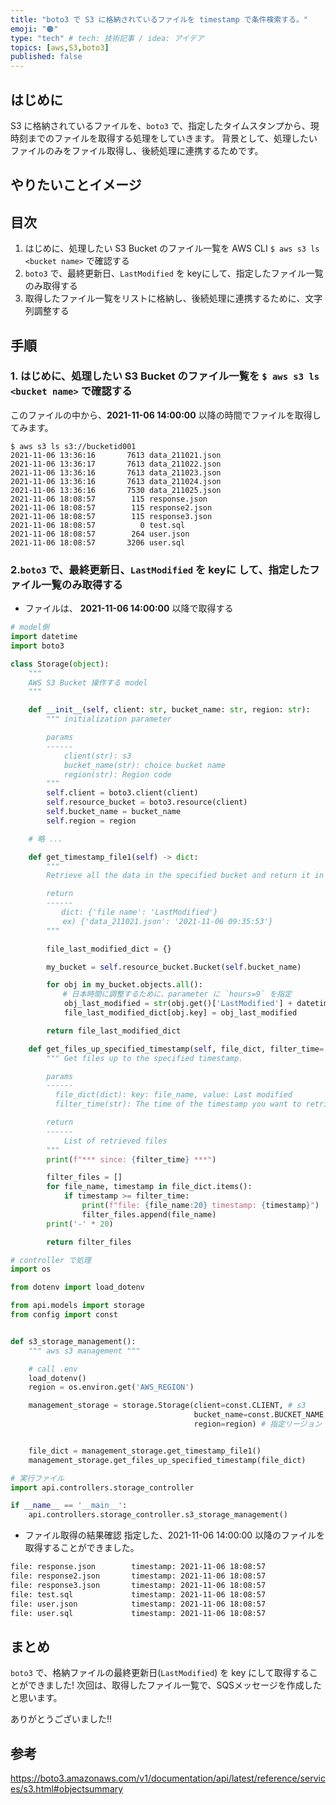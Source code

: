```yaml
---
title: "boto3 で S3 に格納されているファイルを timestamp で条件検索する。"
emoji: "🟠"
type: "tech" # tech: 技術記事 / idea: アイデア
topics: [aws,S3,boto3]
published: false
---
```


## はじめに
S3 に格納されているファイルを、`boto3` で、指定したタイムスタンプから、現時刻までのファイルを取得する処理をしていきます。
背景として、処理したいファイルのみをファイル取得し、後続処理に連携するためです。

## やりたいことイメージ

## 目次

1. はじめに、処理したい S3 Bucket のファイル一覧を AWS CLI `$ aws s3 ls <bucket name>` で確認する
2. `boto3` で、最終更新日、`LastModified` を keyにして、指定したファイル一覧のみ取得する
3. 取得したファイル一覧をリストに格納し、後続処理に連携するために、文字列調整する


## 手順

### 1. はじめに、処理したい S3 Bucket のファイル一覧を `$ aws s3 ls <bucket name>` で確認する
   このファイルの中から、**2021-11-06 14:00:00** 以降の時間でファイルを取得してみます。

```bash:aws CLI
$ aws s3 ls s3://bucketid001
2021-11-06 13:36:16       7613 data_211021.json
2021-11-06 13:36:17       7613 data_211022.json
2021-11-06 13:36:16       7613 data_211023.json
2021-11-06 13:36:16       7613 data_211024.json
2021-11-06 13:36:16       7530 data_211025.json
2021-11-06 18:08:57        115 response.json
2021-11-06 18:08:57        115 response2.json
2021-11-06 18:08:57        115 response3.json
2021-11-06 18:08:57          0 test.sql
2021-11-06 18:08:57        264 user.json
2021-11-06 18:08:57       3206 user.sql
```

### 2.`boto3` で、最終更新日、`LastModified` を keyに して、指定したファイル一覧のみ取得する
- ファイルは、 **2021-11-06 14:00:00** 以降で取得する

```python:api/models/storage.py
# model側
import datetime
import boto3

class Storage(object):
    """
    AWS S3 Bucket 操作する model
    """

    def __init__(self, client: str, bucket_name: str, region: str):
        """ initialization parameter

        params
        ------
            client(str): s3
            bucket_name(str): choice bucket name
            region(str): Region code
        """
        self.client = boto3.client(client)
        self.resource_bucket = boto3.resource(client)
        self.bucket_name = bucket_name
        self.region = region

    # 略 ...

    def get_timestamp_file1(self) -> dict:
        """
        Retrieve all the data in the specified bucket and return it in a dictionary with the value of last modified.

        return
        ------
        　　dict: {'file name': 'LastModified'}
          　ex) {'data_211021.json': '2021-11-06 09:35:53'}
        """

        file_last_modified_dict = {}

        my_bucket = self.resource_bucket.Bucket(self.bucket_name)

        for obj in my_bucket.objects.all():
          　# 日本時間に調整するために、parameter に `hours=9` を指定
            obj_last_modified = str(obj.get()['LastModified'] + datetime.timedelta(hours=9))[0:-6]
            file_last_modified_dict[obj.key] = obj_last_modified

        return file_last_modified_dict

    def get_files_up_specified_timestamp(self, file_dict, filter_time='2021-11-06 14:00:00') -> list:
        """ Get files up to the specified timestamp.

        params
        ------
          file_dict(dict): key: file_name, value: Last modified
          filter_time(str): The time of the timestamp you want to retrieve.

        return
        ------
            List of retrieved files
        """
        print(f"*** since: {filter_time} ***")

        filter_files = []
        for file_name, timestamp in file_dict.items():
            if timestamp >= filter_time:
                print(f"file: {file_name:20} timestamp: {timestamp}")
                filter_files.append(file_name)
        print('-' * 20)

        return filter_files
```

```python:api/controllers/storage_controller.py
# controller で処理
import os

from dotenv import load_dotenv

from api.models import storage
from config import const


def s3_storage_management():
    """ aws s3 management """

    # call .env
    load_dotenv()
    region = os.environ.get('AWS_REGION')

    management_storage = storage.Storage(client=const.CLIENT, # s3
                                         bucket_name=const.BUCKET_NAME, # bucketid001
                                         region=region) # 指定リージョン


    file_dict = management_storage.get_timestamp_file1()
    management_storage.get_files_up_specified_timestamp(file_dict)

```


```python:main.py
# 実行ファイル
import api.controllers.storage_controller

if __name__ == '__main__':
    api.controllers.storage_controller.s3_storage_management()
```

- ファイル取得の結果確認
  指定した、2021-11-06 14:00:00 以降のファイルを取得することができました。

```bash
file: response.json        timestamp: 2021-11-06 18:08:57
file: response2.json       timestamp: 2021-11-06 18:08:57
file: response3.json       timestamp: 2021-11-06 18:08:57
file: test.sql             timestamp: 2021-11-06 18:08:57
file: user.json            timestamp: 2021-11-06 18:08:57
file: user.sql             timestamp: 2021-11-06 18:08:57
```

## まとめ
`boto3` で、格納ファイルの最終更新日(`LastModified`) を key にして取得することができました!
次回は、取得したファイル一覧で、SQSメッセージを作成したと思います。

ありがとうございました!!

## 参考

https://boto3.amazonaws.com/v1/documentation/api/latest/reference/services/s3.html#objectsummary
